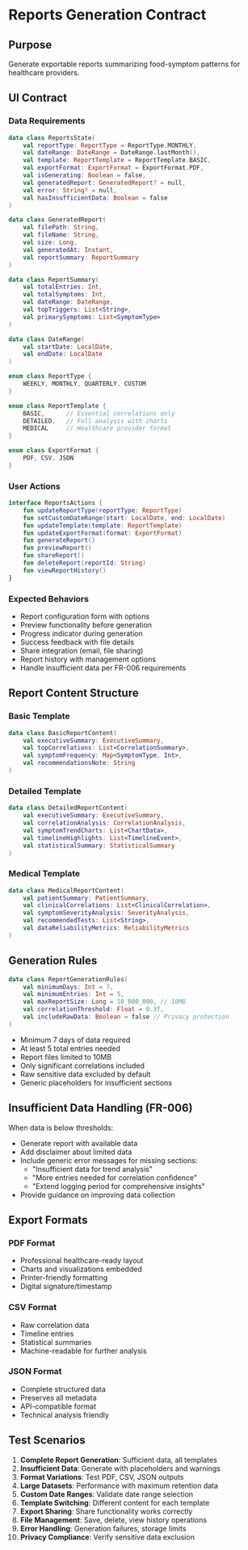 # Reports Generation Contract

## Purpose
Generate exportable reports summarizing food-symptom patterns for healthcare providers.

## UI Contract

### Data Requirements
```kotlin
data class ReportsState(
    val reportType: ReportType = ReportType.MONTHLY,
    val dateRange: DateRange = DateRange.lastMonth(),
    val template: ReportTemplate = ReportTemplate.BASIC,
    val exportFormat: ExportFormat = ExportFormat.PDF,
    val isGenerating: Boolean = false,
    val generatedReport: GeneratedReport? = null,
    val error: String? = null,
    val hasInsufficientData: Boolean = false
)

data class GeneratedReport(
    val filePath: String,
    val fileName: String,
    val size: Long,
    val generatedAt: Instant,
    val reportSummary: ReportSummary
)

data class ReportSummary(
    val totalEntries: Int,
    val totalSymptoms: Int,
    val dateRange: DateRange,
    val topTriggers: List<String>,
    val primarySymptoms: List<SymptomType>
)

data class DateRange(
    val startDate: LocalDate,
    val endDate: LocalDate
)

enum class ReportType {
    WEEKLY, MONTHLY, QUARTERLY, CUSTOM
}

enum class ReportTemplate {
    BASIC,      // Essential correlations only
    DETAILED,   // Full analysis with charts
    MEDICAL     // Healthcare provider format
}

enum class ExportFormat {
    PDF, CSV, JSON
}
```

### User Actions
```kotlin
interface ReportsActions {
    fun updateReportType(reportType: ReportType)
    fun setCustomDateRange(start: LocalDate, end: LocalDate)
    fun updateTemplate(template: ReportTemplate)
    fun updateExportFormat(format: ExportFormat)
    fun generateReport()
    fun previewReport()
    fun shareReport()
    fun deleteReport(reportId: String)
    fun viewReportHistory()
}
```

### Expected Behaviors
- Report configuration form with options
- Preview functionality before generation
- Progress indicator during generation
- Success feedback with file details
- Share integration (email, file sharing)
- Report history with management options
- Handle insufficient data per FR-006 requirements

## Report Content Structure

### Basic Template
```kotlin
data class BasicReportContent(
    val executiveSummary: ExecutiveSummary,
    val topCorrelations: List<CorrelationSummary>,
    val symptomFrequency: Map<SymptomType, Int>,
    val recommendationsNote: String
)
```

### Detailed Template
```kotlin
data class DetailedReportContent(
    val executiveSummary: ExecutiveSummary,
    val correlationAnalysis: CorrelationAnalysis,
    val symptomTrendCharts: List<ChartData>,
    val timelineHighlights: List<TimelineEvent>,
    val statisticalSummary: StatisticalSummary
)
```

### Medical Template
```kotlin
data class MedicalReportContent(
    val patientSummary: PatientSummary,
    val clinicalCorrelations: List<ClinicalCorrelation>,
    val symptomSeverityAnalysis: SeverityAnalysis,
    val recommendedTests: List<String>,
    val dataReliabilityMetrics: ReliabilityMetrics
)
```

## Generation Rules
```kotlin
data class ReportGenerationRules(
    val minimumDays: Int = 7,
    val minimumEntries: Int = 5,
    val maxReportSize: Long = 10_000_000, // 10MB
    val correlationThreshold: Float = 0.3f,
    val includeRawData: Boolean = false // Privacy protection
)
```

- Minimum 7 days of data required
- At least 5 total entries needed
- Report files limited to 10MB
- Only significant correlations included
- Raw sensitive data excluded by default
- Generic placeholders for insufficient sections

## Insufficient Data Handling (FR-006)
When data is below thresholds:
- Generate report with available data
- Add disclaimer about limited data
- Include generic error messages for missing sections:
  - "Insufficient data for trend analysis"
  - "More entries needed for correlation confidence"
  - "Extend logging period for comprehensive insights"
- Provide guidance on improving data collection

## Export Formats

### PDF Format
- Professional healthcare-ready layout
- Charts and visualizations embedded
- Printer-friendly formatting
- Digital signature/timestamp

### CSV Format
- Raw correlation data
- Timeline entries
- Statistical summaries
- Machine-readable for further analysis

### JSON Format
- Complete structured data
- Preserves all metadata
- API-compatible format
- Technical analysis friendly

## Test Scenarios
1. **Complete Report Generation**: Sufficient data, all templates
2. **Insufficient Data**: Generate with placeholders and warnings
3. **Format Variations**: Test PDF, CSV, JSON outputs
4. **Large Datasets**: Performance with maximum retention data
5. **Custom Date Ranges**: Validate date range selection
6. **Template Switching**: Different content for each template
7. **Export Sharing**: Share functionality works correctly
8. **File Management**: Save, delete, view history operations
9. **Error Handling**: Generation failures, storage limits
10. **Privacy Compliance**: Verify sensitive data exclusion